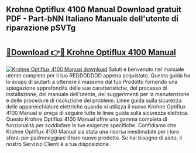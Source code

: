 ## Krohne Optiflux 4100 Manual Download gratuit PDF - Part-bNN Italiano Manuale dell'utente di riparazione pSVTg

# <h2><a href="http://dffw0zn.blite.top/?on=Krohne+Optiflux+4100+Manual">🔗Download 👉🔴 Krohne Optiflux 4100 Manual</a></h2>

[![Krohne Optiflux 4100 Manual download](https://i.imgur.com/lujVjoI.png)](http://dffw0zn.blite.top/?on=Krohne+Optiflux+4100+Manual)
Saluti e benvenuto nel manuale utente completo per il tuo REDDDDDDD appena acquistato. Questa guida ha lo scopo di aiutarti a ottenere il massimo dal tuo Prodotto fornendo una spiegazione approfondita delle sue caratteristiche, del processo di installazione, del manuale dell'utente, dei suggerimenti per la manutenzione e delle procedure di risoluzione dei problemi. Linee guida sulla sicurezza delle apparecchiature elettriche quando si utilizza il nuovo Krohne Optiflux 4100 Manual si prega di seguire tutte le linee guida sulla sicurezza elettrica. Questo Krohne Optiflux 4100 Manual offre una gamma completa di funzionalità per soddisfare le tue esigenze specifiche. Confidiamo che Krohne Optiflux 4100 Manual sia stata una risorsa inestimabile per i loro sforzi per padroneggiare il loro nuovo prodotto. Se hai bisogno di aiuto, il nostro Servizio Clienti è a tua disposizione.
